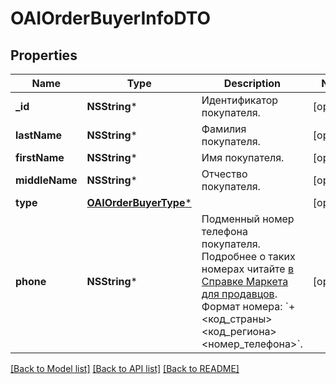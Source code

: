 # OAIOrderBuyerInfoDTO

## Properties
Name | Type | Description | Notes
------------ | ------------- | ------------- | -------------
**_id** | **NSString*** | Идентификатор покупателя. | [optional] 
**lastName** | **NSString*** | Фамилия покупателя. | [optional] 
**firstName** | **NSString*** | Имя покупателя. | [optional] 
**middleName** | **NSString*** | Отчество покупателя. | [optional] 
**type** | [**OAIOrderBuyerType***](OAIOrderBuyerType.md) |  | [optional] 
**phone** | **NSString*** | Подменный номер телефона покупателя. Подробнее о таких номерах читайте [в Справке Маркета для продавцов](https://yandex.ru/support2/marketplace/ru/orders/dbs/call#fake-number).  Формат номера: &#x60;+&lt;код_страны&gt;&lt;код_региона&gt;&lt;номер_телефона&gt;&#x60;.  | [optional] 

[[Back to Model list]](../README.md#documentation-for-models) [[Back to API list]](../README.md#documentation-for-api-endpoints) [[Back to README]](../README.md)


